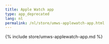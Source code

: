 ```yaml
---
title: Apple Watch app
type: app_deprecated
lang: nl
permalink: /nl/store/umws-applewatch-app.html
---
```


{% include store/umws-applewatch-app.md %}
